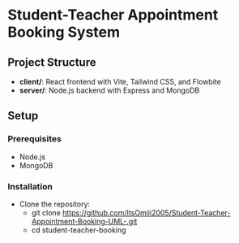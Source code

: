 # Student-Teacher Appointment Booking System

## Project Structure

- **client/**: React frontend with Vite, Tailwind CSS, and Flowbite
- **server/**: Node.js backend with Express and MongoDB

## Setup

### Prerequisites

- Node.js
- MongoDB

### Installation

* Clone the repository:
  * git clone https://github.com/ItsOmiii2005/Student-Teacher-Appointment-Booking-UML-.git
  * cd student-teacher-booking
